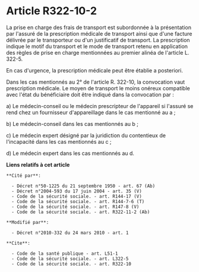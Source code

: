 # Article R322-10-2

La prise en charge des frais de transport est subordonnée à la présentation par l'assuré de la prescription médicale de
transport ainsi que d'une facture délivrée par le transporteur ou d'un justificatif de transport. La prescription indique le
motif du transport et le mode de transport retenu en application des règles de prise en charge mentionnées au premier alinéa
de l'article L. 322-5. 

En cas d'urgence, la prescription médicale peut être établie a posteriori. 

Dans les cas mentionnés au 2° de l'article R. 322-10, la convocation vaut prescription médicale. Le moyen de transport le
moins onéreux compatible avec l'état du bénéficiaire doit être indiqué dans la convocation par : 

a) Le médecin-conseil ou le médecin prescripteur de l'appareil si l'assuré se rend chez un fournisseur d'appareillage dans le
cas mentionné au a ; 

b) Le médecin-conseil dans les cas mentionnés au b ; 

c) Le médecin expert désigné par la juridiction du contentieux de l'incapacité dans les cas mentionnés au c ; 

d) Le médecin expert dans les cas mentionnés au d.

**Liens relatifs à cet article**

	**Cité par**:

	  - Décret n°50-1225 du 21 septembre 1950 - art. 67 (Ab)
	  - Décret n°2004-593 du 17 juin 2004 - art. 35 (V)
	  - Code de la sécurité sociale. - art. R144-17 (V)
	  - Code de la sécurité sociale. - art. R144-7-6 (T)
	  - Code de la sécurité sociale. - art. R147-8 (V)
	  - Code de la sécurité sociale. - art. R322-11-2 (Ab)

	**Modifié par**:

	  - Décret n°2010-332 du 24 mars 2010 - art. 1

	**Cite**:

	  - Code de la santé publique - art. L51-1
	  - Code de la sécurité sociale. - art. L322-5
	  - Code de la sécurité sociale. - art. R322-10
